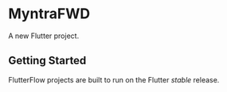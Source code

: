 # MyntraFWD

A new Flutter project.

## Getting Started

FlutterFlow projects are built to run on the Flutter _stable_ release.
